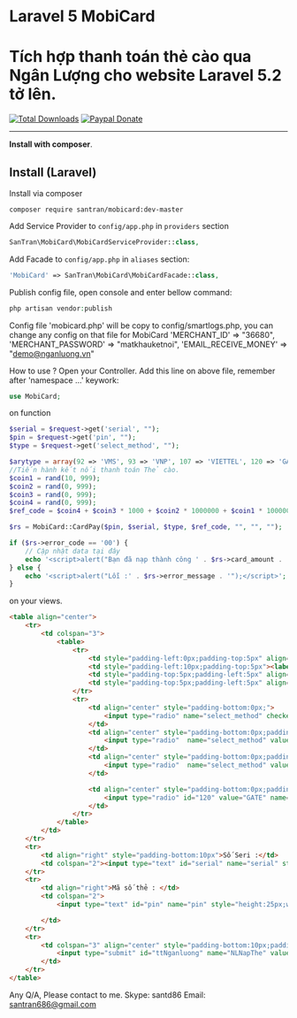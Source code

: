 # Laravel 5 MobiCard
Tích hợp thanh toán thẻ cào qua Ngân Lượng cho website Laravel 5.2 tở lên.
======================

[![Total Downloads](https://img.shields.io/packagist/dt/santran/mobicard.svg)](https://packagist.org/packages/santran/mobicard)
[![Paypal Donate](https://www.paypalobjects.com/en_US/i/btn/btn_donate_SM.gif)](http://paypal.me/MrSanTran)

-----
**Install with composer**. 

Install (Laravel)
-----------------
Install via composer
```
composer require santran/mobicard:dev-master
```

Add Service Provider to `config/app.php` in `providers` section
```php
SanTran\MobiCard\MobiCardServiceProvider::class,
```

Add Facade to `config/app.php` in `aliases` section:
```php 
'MobiCard' => SanTran\MobiCard\MobiCardFacade::class,
```

Publish config file, open console and enter bellow command:
```php
php artisan vendor:publish
```
Config file 'mobicard.php' will be copy to config/smartlogs.php, you can change any config on that file for MobiCard
'MERCHANT_ID' => "36680",
'MERCHANT_PASSWORD' => "matkhauketnoi",
'EMAIL_RECEIVE_MONEY' => "demo@nganluong.vn"

How to use ?
Open your Controller.
Add this line on above file, remember after 'namespace ...' keywork:
```php
use MobiCard;
```
on function
```php
$serial = $request->get('serial', "");
$pin = $request->get('pin', "");
$type = $request->get('select_method', "");

$arytype = array(92 => 'VMS', 93 => 'VNP', 107 => 'VIETTEL', 120 => 'GATE');
//Tiến hành kết nối thanh toán Thẻ cào.
$coin1 = rand(10, 999);
$coin2 = rand(0, 999);
$coin3 = rand(0, 999);
$coin4 = rand(0, 999);
$ref_code = $coin4 + $coin3 * 1000 + $coin2 * 1000000 + $coin1 * 100000000;

$rs = MobiCard::CardPay($pin, $serial, $type, $ref_code, "", "", "");

if ($rs->error_code == '00') {
    // Cập nhật data tại đây
    echo '<script>alert("Bạn đã nạp thành công ' . $rs->card_amount . ' vào trong tài khoản.");</script>'; //$total_results;
} else {
    echo '<script>alert("Lỗi :' . $rs->error_message . '");</script>';
}
```
on your views.
```html
<table align="center">
    <tr>
        <td colspan="3">
            <table>
                <tr>
                    <td style="padding-left:0px;padding-top:5px" align="right" ><label for="92"><img  src="includes/images/mobifone.jpg" /></label> </td>
                    <td style="padding-left:10px;padding-top:5px"><label for="93"><img  src="includes/images/vinaphone.jpg" /></label></td>
                    <td style="padding-top:5px;padding-left:5px" align="left"><label for="107"><img  src="includes/images/viettel.jpg" width="110" height="35" /></label></td>
                    <td style="padding-top:5px;padding-left:5px" align="left"> <label for="120"><img width="100" height="35" src="includes/images/gate.jpg"></label></td>
                </tr>
                <tr>
                    <td align="center" style="padding-bottom:0px;">
                        <input type="radio" name="select_method" checked="true" value="VMS" id="92"  />
                    </td>
                    <td align="center" style="padding-bottom:0px;padding-left:5px">
                        <input type="radio"  name="select_method" value="VNP" id="93" />
                    </td>
                    <td align="center" style="padding-bottom:0px;padding-right:0px">
                        <input type="radio"  name="select_method" value="VIETTEL" id="107" />
                    </td>

                    <td align="center" style="padding-bottom:0px;padding-right:0px">
                        <input type="radio" id="120" value="GATE" name="select_method">
                    </td>
                </tr>
            </table>
        </td>
    </tr>
    <tr>
        <td align="right" style="padding-bottom:10px">Số Seri :</td>
        <td colspan="2"><input type="text" id="serial" name="serial" style="height:25px;width:200px" /></td>
    </tr>
    <tr>
        <td align="right">Mã số thẻ : </td>
        <td colspan="2">
            <input type="text" id="pin" name="pin" style="height:25px;width:200px" />

        </td>
    </tr>
    <tr>
        <td colspan="3" align="center" style="padding-bottom:10px;padding-right:10px">
            <input type="submit" id="ttNganluong" name="NLNapThe" value="Nạp Thẻ"  /> 
        </td>
    </tr>	
</table>
``` 
                                
Any Q/A, Please contact to me.
Skype: santd86
Email: santran686@gmail.com
